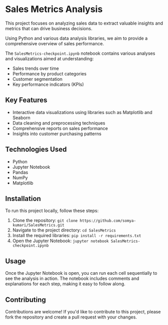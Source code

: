 # Sales Metrics Analysis

This project focuses on analyzing sales data to extract valuable insights and metrics that can drive business decisions. 

Using Python and various data analysis libraries, we aim to provide a comprehensive overview of sales performance. 

The `SalesMetrics-checkpoint.ipynb` notebook contains various analyses and visualizations aimed at understanding:
- Sales trends over time
- Performance by product categories
- Customer segmentation
- Key performance indicators (KPIs)

## Key Features
- Interactive data visualizations using libraries such as Matplotlib and Seaborn
- Data cleaning and preprocessing techniques
- Comprehensive reports on sales performance
- Insights into customer purchasing patterns

## Technologies Used
- Python
- Jupyter Notebook
- Pandas
- NumPy
- Matplotlib

## Installation
To run this project locally, follow these steps:
1. Clone the repository: 
   ```git clone https://github.com/somya-kumari/SalesMetrics.git```
2. Navigate to the project directory: 
   ```cd SalesMetrics```
3. Install the required libraries: 
   ```pip install -r requirements.txt```
5. Open the Jupyter Notebook: 
   ```jupyter notebook SalesMetrics-checkpoint.ipynb```

## Usage
Once the Jupyter Notebook is open, you can run each cell sequentially to see the analysis in action. The notebook includes comments and explanations for each step, making it easy to follow along.

## Contributing
Contributions are welcome! If you'd like to contribute to this project, please fork the repository and create a pull request with your changes.
